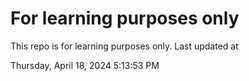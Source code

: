 # For learning purposes only
This repo is for learning purposes only.
Last updated at

Thursday, April 18, 2024 5:13:53 PM

